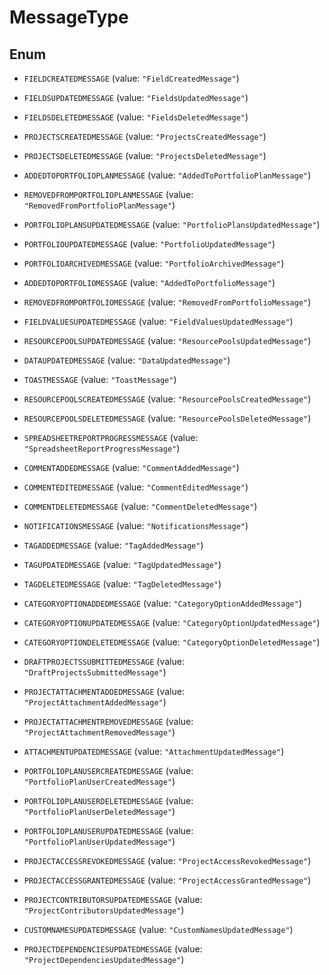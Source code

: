 
# MessageType

## Enum


* `FIELDCREATEDMESSAGE` (value: `"FieldCreatedMessage"`)

* `FIELDSUPDATEDMESSAGE` (value: `"FieldsUpdatedMessage"`)

* `FIELDSDELETEDMESSAGE` (value: `"FieldsDeletedMessage"`)

* `PROJECTSCREATEDMESSAGE` (value: `"ProjectsCreatedMessage"`)

* `PROJECTSDELETEDMESSAGE` (value: `"ProjectsDeletedMessage"`)

* `ADDEDTOPORTFOLIOPLANMESSAGE` (value: `"AddedToPortfolioPlanMessage"`)

* `REMOVEDFROMPORTFOLIOPLANMESSAGE` (value: `"RemovedFromPortfolioPlanMessage"`)

* `PORTFOLIOPLANSUPDATEDMESSAGE` (value: `"PortfolioPlansUpdatedMessage"`)

* `PORTFOLIOUPDATEDMESSAGE` (value: `"PortfolioUpdatedMessage"`)

* `PORTFOLIOARCHIVEDMESSAGE` (value: `"PortfolioArchivedMessage"`)

* `ADDEDTOPORTFOLIOMESSAGE` (value: `"AddedToPortfolioMessage"`)

* `REMOVEDFROMPORTFOLIOMESSAGE` (value: `"RemovedFromPortfolioMessage"`)

* `FIELDVALUESUPDATEDMESSAGE` (value: `"FieldValuesUpdatedMessage"`)

* `RESOURCEPOOLSUPDATEDMESSAGE` (value: `"ResourcePoolsUpdatedMessage"`)

* `DATAUPDATEDMESSAGE` (value: `"DataUpdatedMessage"`)

* `TOASTMESSAGE` (value: `"ToastMessage"`)

* `RESOURCEPOOLSCREATEDMESSAGE` (value: `"ResourcePoolsCreatedMessage"`)

* `RESOURCEPOOLSDELETEDMESSAGE` (value: `"ResourcePoolsDeletedMessage"`)

* `SPREADSHEETREPORTPROGRESSMESSAGE` (value: `"SpreadsheetReportProgressMessage"`)

* `COMMENTADDEDMESSAGE` (value: `"CommentAddedMessage"`)

* `COMMENTEDITEDMESSAGE` (value: `"CommentEditedMessage"`)

* `COMMENTDELETEDMESSAGE` (value: `"CommentDeletedMessage"`)

* `NOTIFICATIONSMESSAGE` (value: `"NotificationsMessage"`)

* `TAGADDEDMESSAGE` (value: `"TagAddedMessage"`)

* `TAGUPDATEDMESSAGE` (value: `"TagUpdatedMessage"`)

* `TAGDELETEDMESSAGE` (value: `"TagDeletedMessage"`)

* `CATEGORYOPTIONADDEDMESSAGE` (value: `"CategoryOptionAddedMessage"`)

* `CATEGORYOPTIONUPDATEDMESSAGE` (value: `"CategoryOptionUpdatedMessage"`)

* `CATEGORYOPTIONDELETEDMESSAGE` (value: `"CategoryOptionDeletedMessage"`)

* `DRAFTPROJECTSSUBMITTEDMESSAGE` (value: `"DraftProjectsSubmittedMessage"`)

* `PROJECTATTACHMENTADDEDMESSAGE` (value: `"ProjectAttachmentAddedMessage"`)

* `PROJECTATTACHMENTREMOVEDMESSAGE` (value: `"ProjectAttachmentRemovedMessage"`)

* `ATTACHMENTUPDATEDMESSAGE` (value: `"AttachmentUpdatedMessage"`)

* `PORTFOLIOPLANUSERCREATEDMESSAGE` (value: `"PortfolioPlanUserCreatedMessage"`)

* `PORTFOLIOPLANUSERDELETEDMESSAGE` (value: `"PortfolioPlanUserDeletedMessage"`)

* `PORTFOLIOPLANUSERUPDATEDMESSAGE` (value: `"PortfolioPlanUserUpdatedMessage"`)

* `PROJECTACCESSREVOKEDMESSAGE` (value: `"ProjectAccessRevokedMessage"`)

* `PROJECTACCESSGRANTEDMESSAGE` (value: `"ProjectAccessGrantedMessage"`)

* `PROJECTCONTRIBUTORSUPDATEDMESSAGE` (value: `"ProjectContributorsUpdatedMessage"`)

* `CUSTOMNAMESUPDATEDMESSAGE` (value: `"CustomNamesUpdatedMessage"`)

* `PROJECTDEPENDENCIESUPDATEDMESSAGE` (value: `"ProjectDependenciesUpdatedMessage"`)



